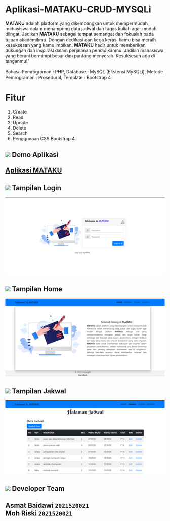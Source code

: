 # Aplikasi-MATAKU-CRUD-MYSQLi
<b>MATAKU</b> adalah platform yang dikembangkan untuk 
      mempermudah mahasiswa dalam menampung data jadwal dan tugas kuliah agar 
      mudah diingat. Jadikan <b>MATAKU</b> sebagai tempat semangat dan fokuslah pada tujuan akademikmu. Dengan dedikasi dan kerja keras, kamu bisa meraih
      kesuksesan yang kamu impikan. <b>MATAKU</b> hadir untuk memberikan dukungan dan inspirasi dalam perjalanan pendidikanmu. Jadilah mahasiswa yang berani bermimpi besar dan pantang menyerah. Kesuksesan ada di tanganmu!"
      <br><br>
Bahasa Pemrograman 	: PHP,
Database		        : MySQL (Ekstensi MySQLi),
Metode Pemrograman	: Prosedural,
Template		        : Bootstrap 4

# Fitur
1. Create
2. Read
3. Update
4. Delete
5. Search
6. Penggunaan CSS Bootstrap 4


## <img src="https://img.icons8.com/fluent/48/undefined/domain.png"/> Demo Aplikasi<br><br>[Aplikasi MATAKU](https://webku.one/app/street-food-sederhana/)

## <img src="https://img.icons8.com/color/48/undefined/laptop--v1.png"/> Tampilan Login
<img src="img/login.PNG" alt="alt text" width="=600"/>

## <img src="https://img.icons8.com/color/48/undefined/laptop--v1.png"/> Tampilan Home
<img src="img/home.PNG" alt="alt text" width="=600"/>

## <img src="https://img.icons8.com/color/48/undefined/laptop--v1.png"/> Tampilan Jakwal
<img src="img/jakwal.PNG" alt="alt text" width="=600"/>

## <img src="https://img.icons8.com/external-sbts2018-flat-sbts2018/48/undefined/external-team-work-from-home-sbts2018-flat-sbts2018.png"/> Developer Team
## Asmat Baidawi `2021520021`<br>Moh Riski `2021520021`


